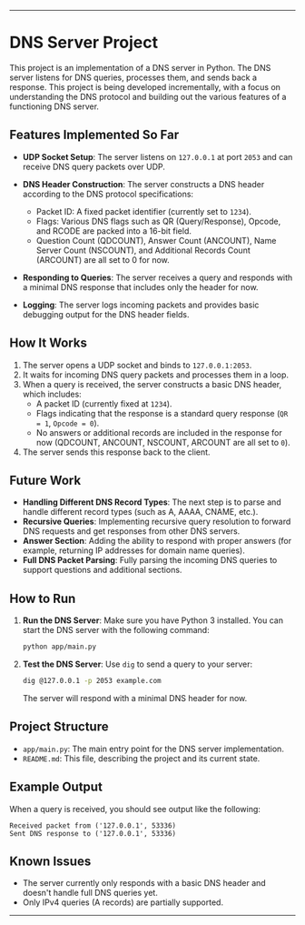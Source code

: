 
---

# DNS Server Project

This project is an implementation of a DNS server in Python. The DNS server listens for DNS queries, processes them, and sends back a response. This project is being developed incrementally, with a focus on understanding the DNS protocol and building out the various features of a functioning DNS server.

## Features Implemented So Far

- **UDP Socket Setup**: The server listens on `127.0.0.1` at port `2053` and can receive DNS query packets over UDP.
- **DNS Header Construction**: The server constructs a DNS header according to the DNS protocol specifications:
  - Packet ID: A fixed packet identifier (currently set to `1234`).
  - Flags: Various DNS flags such as QR (Query/Response), Opcode, and RCODE are packed into a 16-bit field.
  - Question Count (QDCOUNT), Answer Count (ANCOUNT), Name Server Count (NSCOUNT), and Additional Records Count (ARCOUNT) are all set to 0 for now.

- **Responding to Queries**: The server receives a query and responds with a minimal DNS response that includes only the header for now.
- **Logging**: The server logs incoming packets and provides basic debugging output for the DNS header fields.

## How It Works

1. The server opens a UDP socket and binds to `127.0.0.1:2053`.
2. It waits for incoming DNS query packets and processes them in a loop.
3. When a query is received, the server constructs a basic DNS header, which includes:
   - A packet ID (currently fixed at `1234`).
   - Flags indicating that the response is a standard query response (`QR = 1`, `Opcode = 0`).
   - No answers or additional records are included in the response for now (QDCOUNT, ANCOUNT, NSCOUNT, ARCOUNT are all set to `0`).
4. The server sends this response back to the client.

## Future Work

- **Handling Different DNS Record Types**: The next step is to parse and handle different record types (such as A, AAAA, CNAME, etc.).
- **Recursive Queries**: Implementing recursive query resolution to forward DNS requests and get responses from other DNS servers.
- **Answer Section**: Adding the ability to respond with proper answers (for example, returning IP addresses for domain name queries).
- **Full DNS Packet Parsing**: Fully parsing the incoming DNS queries to support questions and additional sections.

## How to Run

1. **Run the DNS Server**:
   Make sure you have Python 3 installed. You can start the DNS server with the following command:
   ```bash
   python app/main.py
   ```

2. **Test the DNS Server**:
   Use `dig` to send a query to your server:
   ```bash
   dig @127.0.0.1 -p 2053 example.com
   ```

   The server will respond with a minimal DNS header for now.

## Project Structure

- `app/main.py`: The main entry point for the DNS server implementation.
- `README.md`: This file, describing the project and its current state.

## Example Output

When a query is received, you should see output like the following:

```
Received packet from ('127.0.0.1', 53336)
Sent DNS response to ('127.0.0.1', 53336)
```

## Known Issues

- The server currently only responds with a basic DNS header and doesn't handle full DNS queries yet.
- Only IPv4 queries (A records) are partially supported.

---

